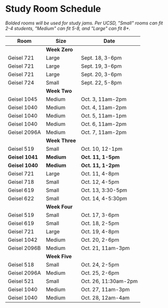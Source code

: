 # Study Room Schedule

<i>Bolded rooms will be used for study jams. Per UCSD, "Small" rooms can fit 2-4 students, "Medium" can fit 5-8, and "Large" can fit 8+.</i>


| Room        | Size        | Date           |
| ----------- | ----------- |--------------- |
| | <b>Week Zero</b>                                  |
| Geisel 721  | Large       | Sept. 18, 3-6pm |
| Geisel 721  | Large       | Sept. 19, 3-6pm |
| Geisel 721  | Large       | Sept. 20, 3-6pm |
| Geisel 724  | Small       | Sept. 22, 5-8pm |
| | <b>Week Two</b>                                    |
| Geisel 1045  | Medium       | Oct. 3, 11am-2pm |
| Geisel 1040  | Medium       | Oct. 4, 11am-2pm |
| Geisel 1040  | Medium       | Oct. 5, 11am-1pm |
| Geisel 1040  | Medium       | Oct. 6, 11am-2pm |
| Geisel 2096A  | Medium       | Oct. 7, 11am-2pm |
| | <b>Week Three</b>                                   |
| Geisel 519  | Small       | Oct. 10, 12-1pm |
| <b>Geisel 1041</b>  | <b>Medium</b>       | <b>Oct. 11, 1-5pm</b> |
| <b>Geisel 1040</b>  | <b>Medium</b>       | <b>Oct. 11, 1-2pm</b> |
| Geisel 721  | Large       | Oct. 11, 4-8pm |
| Geisel 718  | Small       | Oct. 12, 4-5pm |
| Geisel 619  | Small       | Oct. 13, 3:30-5pm |
| Geisel 622  | Small       | Oct. 14, 4-5:30pm |
| | <b>Week Four</b>                                  |
| Geisel 519  | Small       | Oct. 17, 3-6pm |
| Geisel 619  | Small       | Oct. 18, 2-5pm |
| Geisel 721  | Large       | Oct. 19, 4-8pm |
| Geisel 1042 | Medium      | Oct. 20, 2-6pm |
| Geisel 2096B | Medium     | Oct. 21, 11am-3pm |
| | <b>Week Five</b>                                  |
| Geisel 518 | Small        | Oct. 24, 2-5pm |
| Geisel 2096A | Medium     | Oct. 25, 2-6pm | 
| Geisel 521 | Small        | Oct. 26, 11:30am-2pm |
| Geisel 1040 | Medium      | Oct. 27, 11am-3pm |
| Geisel 1040 | Medium      | Oct. 28, 12am-4am |